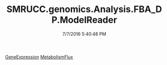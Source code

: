 ﻿---
title: SMRUCC.genomics.Analysis.FBA_DP.ModelReader
date: 7/7/2016 5:40:48 PM
---

[GeneExpression](T-SMRUCC.genomics.Analysis.FBA_DP.ModelReader.GeneExpression.html)
[MetabolismFlux](T-SMRUCC.genomics.Analysis.FBA_DP.ModelReader.MetabolismFlux.html)
